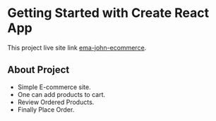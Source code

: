# Getting Started with Create React App

This project live site link [ema-john-ecommerce](https://ema-john-ecommerce-bafc21.netlify.app/).

## About Project

-   Simple E-commerce site.
-   One can add products to cart.
-   Review Ordered Products.
-   Finally Place Order.
